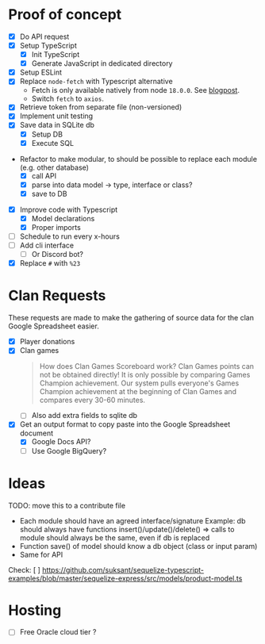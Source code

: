 # Proof of concept

- [x] Do API request
- [x] Setup TypeScript
  - [x] Init TypeScript
  - [x] Generate JavaScript in dedicated directory
- [x] Setup ESLint
- [x] Replace `node-fetch` with Typescript alternative
  - Fetch is only available natively from node `18.0.0`. See [blogpost](https://blog.devgenius.io/experimenting-node-js-native-fetch-api-using-typescript-c5275f8a7592).
  - Switch `fetch` to `axios`.
- [x] Retrieve token from separate file (non-versioned)
- [x] Implement unit testing
- [x] Save data in SQLite db
  - [x] Setup DB
  - [x] Execute SQL
- Refactor to make modular, to should be possible to replace each module (e.g. other database)
  - [x] call API
  - [x] parse into data model -> type, interface or class?
  - [x] save to DB
- [x] Improve code with Typescript
  - [x] Model declarations
  - [x] Proper imports
- [ ] Schedule to run every x-hours
- [ ] Add cli interface
  - [ ] Or Discord bot?
- [x] Replace `#` with `%23`

# Clan Requests

These requests are made to make the gathering of source data for the clan Google Spreadsheet easier.

- [x] Player donations
- [x] Clan games
  > How does Clan Games Scoreboard work?
  > Clan Games points can not be obtained directly! It is only possible by comparing Games Champion achievement.
  > Our system pulls everyone's Games Champion achievement at the beginning of Clan Games and compares every 30-60 minutes.
  - [ ] Also add extra fields to sqlite db
- [x] Get an output format to copy paste into the Google Spreadsheet document
  - [x] Google Docs API?
  - [ ] Use Google BigQuery?

# Ideas

TODO: move this to a contribute file

- Each module should have an agreed interface/signature
  Example: db should always have functions insert()/update()/delete()
  => calls to module should always be the same, even if db is replaced
- Function save() of model should know a db object (class or input param)
- Same for API

Check:
[ ] https://github.com/suksant/sequelize-typescript-examples/blob/master/sequelize-express/src/models/product-model.ts

# Hosting

- [ ] Free Oracle cloud tier ?
